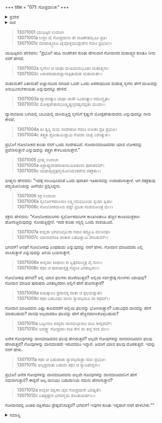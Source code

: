 +++
title = "071: ಗೋಪ್ರದಾನಿಕಃ"
+++

<details><summary>ಪ್ರವೇಶ</summary>


।।   ಓಂ ಓಂ ನಮೋ ನಾರಾಯಣಾಯ।।   ಶ್ರೀ ವೇದವ್ಯಾಸಾಯ ನಮಃ ।।

ಶ್ರೀ ಕೃಷ್ಣದ್ವೈಪಾಯನ ವೇದವ್ಯಾಸ ವಿರಚಿತ  

**ಶ್ರೀ ಮಹಾಭಾರತ**

**ಅನುಶಾಸನ ಪರ್ವ**

**ದಾನಧರ್ಮ ಪರ್ವ**

**ಅಧ್ಯಾಯ 71**


</details>

<details><summary>ಸಾರ</summary>

ಗೋಲೋಕದ ಕುರಿತು ಶಕ್ರನು ಬ್ರಹ್ಮನಲ್ಲಿ ಪ್ರಶ್ನಿಸಿದುದು (1-12).


</details>



> 13071001 ಯುಧಿಷ್ಠಿರ ಉವಾಚ।  
13071001a ಉಕ್ತಂ ವೈ ಗೋಪ್ರದಾನಂ ತೇ ನಾಚಿಕೇತಮೃಷಿಂ ಪ್ರತಿ।  
13071001c ಮಾಹಾತ್ಮ್ಯಮಪಿ ಚೈವೋಕ್ತಮುದ್ದೇಶೇನ ಗವಾಂ ಪ್ರಭೋ।।

ಯುಧಿಷ್ಠಿರನು ಹೇಳಿದನು: “ಪ್ರಭೋ! ಋಷಿ ನಾಚಿಕೇತನ ಕುರಿತು ಹೇಳುವಾಗ ಗೋದಾನದ ಮಹಾತ್ಮ್ಯದ ಕುರಿತೂ ನೀನು ನನಗೆ ಹೇಳಿದೆ.

> 13071002a ನೃಗೇಣ ಚ ಯಥಾ ದುಃಖಮನುಭೂತಂ ಮಹಾತ್ಮನಾ।  
13071002c ಏಕಾಪರಾಧಾದಜ್ಞಾನಾತ್ಪಿತಾಮಹ ಮಹಾಮತೇ।।

ಮಹಾಮತೇ! ಪಿತಾಮಹ! ಅಜ್ಞಾನದಿಂದ ಮಾಡಿದ ಒಂದೇ ಒಂದು ಅಪರಾಧದಿಂದ ಮಹಾತ್ಮ ನೃಗನು ಹೇಗೆ ದುಃಖವನ್ನು ಅನುಭವಿಸಬೇಕಾಯಿತು ಎನ್ನುವುದನ್ನೂ ಹೇಳಿದೆ.

> 13071003a ದ್ವಾರವತ್ಯಾಂ ಯಥಾ ಚಾಸೌ ನಿವಿಶಂತ್ಯಾಂ ಸಮುದ್ಧೃತಃ।  
13071003c ಮೋಕ್ಷಹೇತುರಭೂತ್ಕೃಷ್ಣಸ್ತದಪ್ಯವಧೃತಂ ಮಯಾ।।

ದ್ವಾರಾವತಿಯ ಬಳಿಯಲ್ಲಿ ಬಾವಿಯಲ್ಲಿ ವಾಸಿಸುತ್ತಿದ್ದ ನೃಗನಿಗೆ ಕೃಷ್ಣನೇ ಮೋಕ್ಷಹೇತುವಾದನು ಎನ್ನುವುದನ್ನೂ ನಾನು ಕೇಳಿದೆ.

> 13071004a ಕಿಂ ತ್ವಸ್ತಿ ಮಮ ಸಂದೇಹೋ ಗವಾಂ ಲೋಕಂ ಪ್ರತಿ ಪ್ರಭೋ।  
13071004c ತತ್ತ್ವತಃ ಶ್ರೋತುಮಿಚ್ಚಾಮಿ ಗೋದಾ ಯತ್ರ ವಿಶಂತ್ಯುತ।।

ಪ್ರಭೋ! ಗೋಲೋಕದ ಕುರಿತು ನನಗೆ ಒಂದು ಸಂದೇಹವಿದೆ. ಗೋದಾನಮಾಡಿದವರು ಯಾವ ಲೋಕವನ್ನು ಪ್ರವೇಶಿಸುತ್ತಾರೆ ಎನ್ನುವುದನ್ನು ತತ್ತ್ವತಃ ಕೇಳಬಯಸುತ್ತೇನೆ.”

> 13071005 ಭೀಷ್ಮ ಉವಾಚ।  
13071005a ಅತ್ರಾಪ್ಯುದಾಹರಂತೀಮಮಿತಿಹಾಸಂ ಪುರಾತನಮ್।  
13071005c ಯಥಾಪೃಚ್ಚತ್ಪದ್ಮಯೋನಿಮೇತದೇವ ಶತಕ್ರತುಃ।।

ಭೀಷ್ಮನು ಹೇಳಿದನು: “ಇದಕ್ಕೆ ಸಂಬಂಧಿಸಿದಂತೆ ಒಂದು ಪುರಾತನ ಇತಿಹಾಸವನ್ನು ಉದಾಹರಿಸುತ್ತಾರೆ. ಆಗ ಶತಕ್ರತುವು ಪದ್ಮಯೋನಿಯನ್ನು ಹೀಗೆಯೇ ಪ್ರಶ್ನಿಸಿದ್ದನು.

> 13071006 ಶಕ್ರ ಉವಾಚ।  
13071006a ಸ್ವರ್ಲೋಕವಾಸಿನಾಂ ಲಕ್ಷ್ಮೀಮಭಿಭೂಯ ಸ್ವಯಾ ತ್ವಿಷಾ।  
13071006c ಗೋಲೋಕವಾಸಿನಃ ಪಶ್ಯೇ ವ್ರಜತಃ ಸಂಶಯೋಽತ್ರ ಮೇ।।

ಶಕ್ರನು ಹೇಳಿದನು: “ಗೋಲೋಕವಾಸಿಗಳು ಸ್ವರ್ಲೋಕವಾಸಿಗಳ ಕಾಂತಿಗಿಂತಲೂ ಹೆಚ್ಚಿನ ಕಾಂತಿಯುಕ್ತರಾಗಿ ಹೋಗುತ್ತಿರುವುದನ್ನು ನೋಡುತ್ತಿದ್ದೇನೆ. ಇದರ ಕುರಿತು ನನ್ನಲ್ಲಿ ಒಂದು ಸಂಶಯವಿದೆ.

> 13071007a ಕೀದೃಶಾ ಭಗವಽಲ್ಲೋಕಾ ಗವಾಂ ತದ್ಬ್ರೂಹಿ ಮೇಽನಘ।  
13071007c ಯಾನಾವಸಂತಿ ದಾತಾರ ಏತದಿಚ್ಚಾಮಿ ವೇದಿತುಮ್।।

ಭಗವನ್! ಅನಘ! ಗೋಲೋಕವು ಎಂಥಹುದು ಎನ್ನುವುದನ್ನು ನನಗೆ ಹೇಳು. ಗೋದಾನ ಮಾಡಿದವರು ಎಲ್ಲಿ ವಾಸಿಸುತ್ತಾರೆ ಎನ್ನುವುದನ್ನು ತಿಳಿಯ ಬಯಸುತ್ತೇನೆ.

> 13071008a ಕೀದೃಶಾಃ ಕಿಂಫಲಾಃ ಕಃ ಸ್ವಿತ್ಪರಮಸ್ತತ್ರ ವೈ ಗುಣಃ।  
13071008c ಕಥಂ ಚ ಪುರುಷಾಸ್ತತ್ರ ಗಚ್ಚಂತಿ ವಿಗತಜ್ವರಾಃ।।

ಗೋಲೋಕವು ಹೇಗಿದೆ? ಅಲ್ಲಿ ಯಾವ ಫಲಗಳು ದೊರೆಯುತ್ತವೆ? ಅಲ್ಲಿಯ ಸರ್ವಶ್ರೇಷ್ಠ ಗುಣಗಳು ಯಾವುವು? ಗೋದಾನ ಮಾಡಿದ ಪುರುಷರು ವಿಗತಜ್ವರರಾಗಿ ಅಲ್ಲಿಗೆ ಹೇಗೆ ಹೋಗುತ್ತಾರೆ?

> 13071009a ಕಿಯತ್ಕಾಲಂ ಪ್ರದಾನಸ್ಯ ದಾತಾ ಚ ಫಲಮಶ್ನುತೇ।  
13071009c ಕಥಂ ಬಹುವಿಧಂ ದಾನಂ ಸ್ಯಾದಲ್ಪಮಪಿ ವಾ ಕಥಮ್।।

ಗೋದಾನ ಮಾಡಿದವನು ಎಷ್ಟು ಕಾಲದವರೆಗೆ ಅಲ್ಲಿಯ ಫಲವನ್ನು ಭೋಗಿಸುತ್ತಾನೆ? ಬಹುವಿಧದ ದಾನವನ್ನು ಹೇಗೆ ಮಾಡಬಹುದು? ದಾನವು ಅಲ್ಪವಾದರೂ ಫಲವನ್ನು ಹೇಗೆ ಹೆಚ್ಚಿನದಾಗಿಸಿಕೊಳ್ಳಬಹುದು?

> 13071010a ಬಹ್ವೀನಾಂ ಕೀದೃಶಂ ದಾನಮಲ್ಪಾನಾಂ ವಾಪಿ ಕೀದೃಶಮ್।  
13071010c ಅದತ್ತ್ವಾ ಗೋಪ್ರದಾಃ ಸಂತಿ ಕೇನ ವಾ ತಚ್ಚ ಶಂಸ ಮೇ।।

ಅನೇಕ ಗೋವುಗಳನ್ನು ದಾನಮಾಡಿದವನ ಫಲವು ಹೇಗಿರುತ್ತದೆ? ಅಲ್ಪವೇ ಗೋವುಗಳನ್ನು ದಾನಮಾಡಿದವನ ಫಲವು ಹೇಗಿರುತ್ತದೆ? ಗೋವುಗಳನ್ನು ದಾನಮಾಡದೇ ಇರುವವರೂ ಇದ್ದಾರೆ. ಅವರಿಗೆ ಯಾವ ಫಲವು ದೊರಕುತ್ತದೆ. ಇದನ್ನು ನನಗೆ ಹೇಳು.

> 13071011a ಕಥಂ ಚ ಬಹುದಾತಾ ಸ್ಯಾದಲ್ಪದಾತ್ರಾ ಸಮಃ ಪ್ರಭೋ।  
13071011c ಅಲ್ಪಪ್ರದಾತಾ ಬಹುದಃ ಕಥಂ ಚ ಸ್ಯಾದಿಹೇಶ್ವರ।।

ಪ್ರಭೋ! ಅನೇಕ ಗೋವುಗಳನ್ನು ದಾನಮಾಡಿದವನು ಅಲ್ಪವೇ ಗೋವುಗಳನ್ನು ದಾನಮಾಡಿದವನಿಗೆ ಹೇಗೆ ಸಮನಾಗುತ್ತಾನೆ? ಈಶ್ವರ! ಅಲ್ಪ ದಾನಿಯು ಬಹುದಾನಿಯ ಸಮನು ಹೇಗಾಗುತ್ತಾನೆ?

> 13071012a ಕೀದೃಶೀ ದಕ್ಷಿಣಾ ಚೈವ ಗೋಪ್ರದಾನೇ ವಿಶಿಷ್ಯತೇ।  
13071012c ಏತತ್ತಥ್ಯೇನ ಭಗವನ್ಮಮ ಶಂಸಿತುಮರ್ಹಸಿ।।

ಗೋದಾನದಲ್ಲಿ ಎಂತಹ ದಕ್ಷಿಣೆಯು ಶ್ರೇಷ್ಠವೆನಿಸುತ್ತದೆ? ಭಗವನ್! ಇವುಗಳ ಕುರಿತು ಇದ್ದಹಾಗೆ ನನಗೆ ಹೇಳಬೇಕು.””



<details><summary>ಸಮಾಪ್ತಿ</summary>


ಇತಿ ಶ್ರೀಮಹಾಭಾರತೇ ಅನುಶಾಸನ ಪರ್ವಣಿ ದಾನಧರ್ಮ ಪರ್ವಣಿ ಗೋಪ್ರದಾನಿಕೇ ಏಕಸಪ್ತತಿತಮೋಽಧ್ಯಾಯಃ।।  
ಇದು ಶ್ರೀಮಹಾಭಾರತದಲ್ಲಿ ಅನುಶಾಸನ ಪರ್ವದಲ್ಲಿ ದಾನಧರ್ಮ ಪರ್ವದಲ್ಲಿ ಗೋಪ್ರದಾನಿಕ ಎನ್ನುವ ಎಪ್ಪತ್ತೊಂದನೇ ಅಧ್ಯಾಯವು.



</details>
